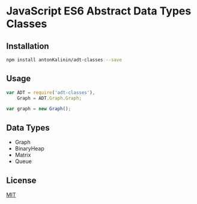 # JavaScript ES6 Abstract Data Types Classes

## Installation

```bash
npm install antonKalinin/adt-classes --save
```

## Usage

```js
var ADT = require('adt-classes'),
    Graph = ADT.Graph.Graph;

var graph = new Graph();
```

## Data Types

  * Graph
  * BinaryHeap
  * Matrix
  * Queue

## License

  [MIT](LICENSE)